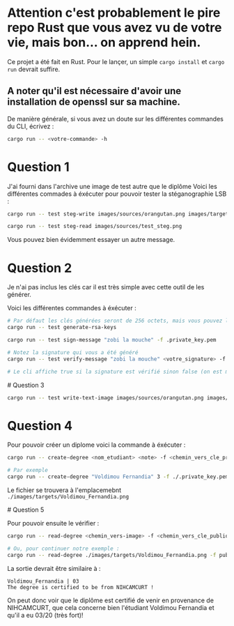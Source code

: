 # Attention c'est probablement le pire repo Rust que vous avez vu de votre vie, mais bon... on apprend hein.

Ce projet a été fait en Rust. Pour le lançer, un simple ```cargo install``` et ```cargo run``` devrait suffire.

## A noter qu'il est nécessaire d'avoir une installation de openssl sur sa machine.

De manière générale, si vous avez un doute sur les différentes commandes du CLI, écrivez :
```sh
cargo run -- <votre-commande> -h
```

# Question 1

J'ai fourni dans l'archive une image de test autre que le diplôme
Voici les différentes commades à éxécuter pour pouvoir tester la stéganographie LSB :

```sh
cargo run -- test steg-write images/sources/orangutan.png images/targets/test_steg.png "ifrit le boss"

cargo run -- test steg-read images/sources/test_steg.png
```

Vous pouvez bien évidemment essayer un autre message.

# Question 2
Je n'ai pas inclus les clés car il est très simple avec cette outil de les générer.

Voici les différentes commandes à éxécuter :

```sh
# Par défaut les clés générées seront de 256 octets, mais vous pouvez le changer en paramètre
cargo run -- test generate-rsa-keys

cargo run -- test sign-message "zobi la mouche" -f .private_key.pem

# Notez la signature qui vous a été généré
cargo run -- test verify-message "zobi la mouche" <votre_signature> -f public_key.pem

# Le cli affiche true si la signature est vérifié sinon false (on est minimaliste ici)
```

# Question 3

```sh
cargo run -- test write-text-image images/sources/orangutan.png images/targets/test_write.png orangoutan
```

# Question 4

Pour pouvoir créer un diplome voici la commande à éxécuter :

```sh
cargo run -- create-degree <nom_etudiant> <note> -f <chemin_vers_cle_privee>

# Par exemple
cargo run -- create-degree "Voldimou Fernandia" 3 -f ./.private_key.pem
```

Le fichier se trouvera à l'emplacemebnt ```./images/targets/Voldimou_Fernandia.png```

# Question 5

Pour pouvoir ensuite le vérifier :

```sh
cargo run -- read-degree <chemin_vers-image> -f <chemin_vers_cle_publique>

# Ou, pour continuer notre exemple :
cargo run -- read-degree ./images/targets/Voldimou_Fernandia.png -f public_key.pem
```

La sortie devrait être similaire à :

```
Voldimou_Fernandia | 03 
The degree is certified to be from NIHCAMCURT !
```

On peut donc voir que le diplôme est certifié de venir en provenance de NIHCAMCURT, que cela concerne bien l'étudiant Voldimou Fernandia et qu'il a eu 03/20 (très fort)!